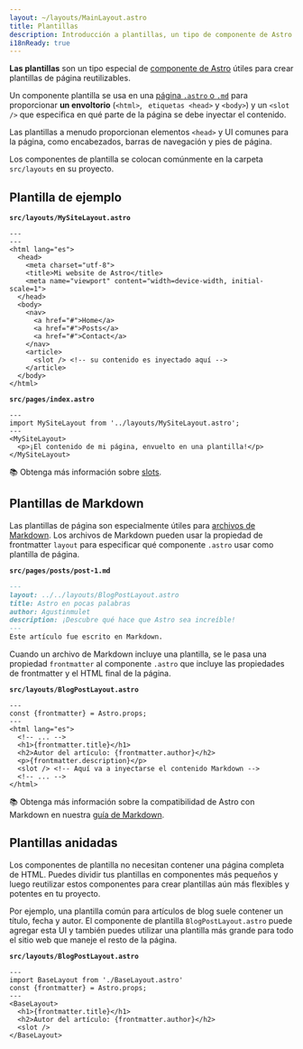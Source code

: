 ```yaml
---
layout: ~/layouts/MainLayout.astro
title: Plantillas
description: Introducción a plantillas, un tipo de componente de Astro que se comparte entre páginas con plantillas comunes.
i18nReady: true
---
```


**Las plantillas** son un tipo especial de [componente de Astro](/es/core-concepts/astro-components/) útiles para crear plantillas de página reutilizables.

Un componente plantilla se usa en una [página `.astro` o `.md`](/es/core-concepts/astro-pages/) para proporcionar **un envoltorio** (`<html>`, ` etiquetas <head>` y `<body>`) y un `<slot />` que especifica en qué parte de la página se debe inyectar el contenido.

Las plantillas a menudo proporcionan elementos `<head>` y  UI comunes para la página, como encabezados, barras de navegación y pies de página.

Los componentes de plantilla se colocan comúnmente en la carpeta `src/layouts` en su proyecto.

## Plantilla de ejemplo

**`src/layouts/MySiteLayout.astro`**

```astro
---
---
<html lang="es">
  <head>
    <meta charset="utf-8">
    <title>Mi website de Astro</title>
    <meta name="viewport" content="width=device-width, initial-scale=1">
  </head>
  <body>
    <nav>
      <a href="#">Home</a>
      <a href="#">Posts</a>
      <a href="#">Contact</a>
    </nav>
    <article>
      <slot /> <!-- su contenido es inyectado aquí -->
    </article>
  </body>
</html>
```

**`src/pages/index.astro`**

```astro {2} /</?MySiteLayout>/
---
import MySiteLayout from '../layouts/MySiteLayout.astro';
---
<MySiteLayout>
  <p>¡El contenido de mi página, envuelto en una plantilla!</p>
</MySiteLayout>
```


📚 Obtenga más información sobre [slots](/es/core-concepts/astro-components/#slots).

## Plantillas de Markdown

Las plantillas de página son especialmente útiles para [archivos de Markdown](/es/guides/markdown-content/#páginas-de-markdown-y-mdx). Los archivos de Markdown pueden usar la propiedad de frontmatter `layout` para especificar qué componente `.astro` usar como plantilla de página.

**`src/pages/posts/post-1.md`**

```markdown {2}
---
layout: ../../layouts/BlogPostLayout.astro
title: Astro en pocas palabras
author: Agustinmulet
description: ¡Descubre qué hace que Astro sea increíble!
---
Este artículo fue escrito en Markdown.
```

Cuando un archivo de Markdown incluye una plantilla, se le pasa una propiedad `frontmatter` al componente `.astro` que incluye las propiedades de frontmatter y el HTML final de la página.

**`src/layouts/BlogPostLayout.astro`**

```astro /frontmatter(?:.\w+)?/
---
const {frontmatter} = Astro.props;
---
<html lang="es">
  <!-- ... -->
  <h1>{frontmatter.title}</h1>
  <h2>Autor del artículo: {frontmatter.author}</h2>
  <p>{frontmatter.description}</p>
  <slot /> <!-- Aquí va a inyectarse el contenido Markdown -->
  <!-- ... -->
</html>
```

📚 Obtenga más información sobre la compatibilidad de Astro con Markdown en nuestra [guía de Markdown](/es/guides/markdown-content/).

## Plantillas anidadas

Los componentes de plantilla no necesitan contener una página completa de HTML. Puedes dividir tus plantillas en componentes más pequeños y luego reutilizar estos componentes para crear plantillas aún más flexibles y potentes en tu proyecto.

Por ejemplo, una plantilla común para artículos de blog suele contener un título, fecha y autor. El componente de plantilla `BlogPostLayout.astro` puede agregar esta UI y también puedes utilizar una plantilla más grande para todo el sitio web que maneje el resto de la página.

**`src/layouts/BlogPostLayout.astro`**

```astro {2} /</?BaseLayout>/
---
import BaseLayout from './BaseLayout.astro'
const {frontmatter} = Astro.props;
---
<BaseLayout>
  <h1>{frontmatter.title}</h1>
  <h2>Autor del artículo: {frontmatter.author}</h2>
  <slot />
</BaseLayout>
```

